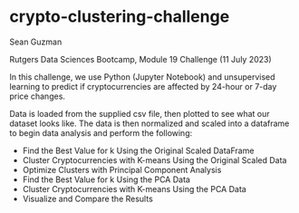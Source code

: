 # crypto-clustering-challenge

Sean Guzman

Rutgers Data Sciences Bootcamp, Module 19 Challenge (11 July 2023)


In this challenge, we use Python (Jupyter Notebook) and unsupervised learning to predict if cryptocurrencies are affected by 24-hour or 7-day price changes.

Data is loaded from the supplied csv file, then plotted to see what our dataset looks like. The data is then normalized and scaled into a dataframe to begin data analysis and perform the following:

- Find the Best Value for k Using the Original Scaled DataFrame
- Cluster Cryptocurrencies with K-means Using the Original Scaled Data
- Optimize Clusters with Principal Component Analysis
- Find the Best Value for k Using the PCA Data
- Cluster Cryptocurrencies with K-means Using the PCA Data
- Visualize and Compare the Results

